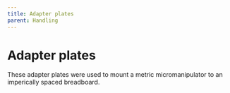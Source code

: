 ```yaml
---
title: Adapter plates
parent: Handling
---
```


# Adapter plates

These adapter plates were used to mount a metric micromanipulator to an imperically spaced breadboard.